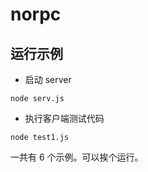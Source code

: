 # norpc

## 运行示例

- 启动 server

```
node serv.js
```

- 执行客户端测试代码

```
node test1.js
```

一共有 6 个示例。可以挨个运行。

